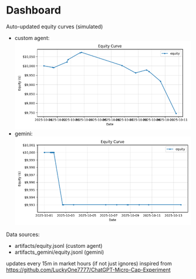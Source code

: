# Dashboard

Auto-updated equity curves (simulated)

- custom agent: ![Equity Curve](artifacts/equity.png?v=8c24340)
- gemini: ![Equity Curve (Gemini)](artifacts_gemini/equity.png?v=8c24340)

Data sources:
- artifacts/equity.jsonl (custom agent)
- artifacts_gemini/equity.jsonl (gemini)

updates every 15m in market hours (if not just ignores)
inspired from https://github.com/LuckyOne7777/ChatGPT-Micro-Cap-Experiment